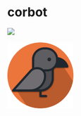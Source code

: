 # corbot

![](https://github.com/cblavier/corbot/workflows/Ruby/badge.svg)

<img src="https://github.com/cblavier/corbot/raw/master/public/corbot.png"  width=150/>